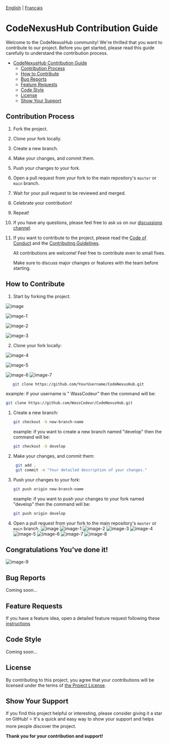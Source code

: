 
[English](CONTRIBUTING.md) | [Français](CONTRIBUTING.fr.md)
# CodeNexusHub Contribution Guide

Welcome to the CodeNexusHub community! We're thrilled that you want to contribute to our project. Before you get started, please read this guide carefully to understand the contribution process.


- [CodeNexusHub Contribution Guide](#codenexushub-contribution-guide)
  - [Contribution Process](#contribution-process)
  - [How to Contribute](#how-to-contribute)
  - [Bug Reports](#bug-reports)
  - [Feature Requests](#feature-requests)
  - [Code Style](#code-style)
  - [License](#license)
  - [Show Your Support](#show-your-support)


## Contribution Process

1. Fork the project.
2. Clone your fork locally.
3. Create a new branch.
4. Make your changes, and commit them.
5. Push your changes to your fork.
6. Open a pull request from your fork to the main repository's `master`  or `main` branch.
7. Wait for your pull request to be reviewed and merged.
8. Celebrate your contribution!
9. Repeat!
10. If you have any questions, please feel free to ask us on our [discussions channel](https://github.com/orgs/CodeNexusHub/discussions).
11. If you want to contribute to the project, please read the [Code of Conduct](CODE_OF_CONDUCT.md) and the [Contributing Guidelines](#how-to-contribute).

    All contributions are welcome! Feel free to contribute even to small fixes.

    Make sure to discuss major changes or features with the team before starting.


## How to Contribute

1. Start by forking the project.
   
![image](https://github.com/WassCodeur/CodeNexusHub/assets/100234404/afc5328a-9593-42a4-8f69-03c1ae760524)


![image-1](https://github.com/WassCodeur/CodeNexusHub/assets/100234404/10dd2f86-3c27-480a-8250-192952cf417b)


![image-2](https://github.com/WassCodeur/CodeNexusHub/assets/100234404/7bfcbd9e-d8f4-48b4-ba6b-dd59008c83dc)


![image-3](https://github.com/WassCodeur/CodeNexusHub/assets/100234404/4523a100-3c07-4b15-91ca-7f6ca9bc2ab3)


2. Clone your fork locally:
   
![image-4](https://github.com/WassCodeur/CodeNexusHub/assets/100234404/407abb57-0674-4689-9232-9eb12113a1c7)

![image-5](https://github.com/WassCodeur/CodeNexusHub/assets/100234404/d04b153b-098b-4e4f-8a7d-4044412fd4e5)

![image-6](https://github.com/WassCodeur/CodeNexusHub/assets/100234404/40f635d9-45d4-4df9-ba65-7dd22a9cefe8)
![image-7](https://github.com/WassCodeur/CodeNexusHub/assets/100234404/a581f185-ef0b-4140-a59b-79cdf8c4c350)

```bash
   git clone https://github.com/YourUsername/CodeNexusHub.git
```
 example: if your username is " WassCodeur" then the command will be:
   ```bash
   git clone https://github.com/WassCodeur/CodeNexusHub.git
   ```

1. Create a new branch:
   ```bash
   git checkout -b new-branch-name
   ```
    example: if you want to create a new branch named "develop" then the command will be:
    ```bash
    git checkout -b develop
    ```

2. Make your changes, and commit them:
   ```bash
    git add .
    git commit -m "Your detailed description of your changes."

3. Push your changes to your fork:
    ```bash
    git push origin new-branch-name
    ```
    example: if you want to push your changes to your fork named "develop" then the command will be:
    ```bash
    git push origin develop
    ```

4. Open a pull request from your fork to the main repository's `master`  or `main` branch.
   ![image](https://github.com/WassCodeur/CodeNexusHub/assets/100234404/c4fa1af3-c8d4-41c6-a9ca-ea4c484f6bdc)
   ![image-1](https://github.com/WassCodeur/CodeNexusHub/assets/100234404/0a32a38c-0f61-42dd-9a06-f6735ef322de)
   ![image-2](https://github.com/WassCodeur/CodeNexusHub/assets/100234404/617563c8-c05e-4cb5-ac0f-1bcff4e94d61)
   ![image-3](https://github.com/WassCodeur/CodeNexusHub/assets/100234404/4ced2957-8e1a-4779-991c-5d65117936a5)
   ![image-4](https://github.com/WassCodeur/CodeNexusHub/assets/100234404/8114bcd1-fb5b-4b22-ba49-7d43da147b9f)
   ![image-5](https://github.com/WassCodeur/CodeNexusHub/assets/100234404/c45761b9-2136-4ed5-b150-402776907cbf)
   ![image-6](https://github.com/WassCodeur/CodeNexusHub/assets/100234404/c1163194-966e-4f3d-bc7b-9af7adb93bba)
   ![image-7](https://github.com/WassCodeur/CodeNexusHub/assets/100234404/88ddf6f0-6154-4bbd-b429-7436b00103cb)
   ![image-8](https://github.com/WassCodeur/CodeNexusHub/assets/100234404/9fa93ebe-c341-4190-b03f-6cd3eb50ee2b)

## Congratulations You've done it!

![image-9](https://github.com/WassCodeur/CodeNexusHub/assets/100234404/0e670053-7200-4c7f-94f9-3a4c391b47e8)

   
## Bug Reports

Coming soon...

## Feature Requests

If you have a feature idea, open a detailed feature request following these [instructions](ideas/README.md)

## Code Style

Coming soon...

## License

By contributing to this project, you agree that your contributions will be licensed under the terms of [the Project License](LICENCE).


## Show Your Support

If you find this project helpful or interesting, please consider giving it a star on GitHub! ⭐ It's a quick and easy way to show your support and helps more people discover the project.

**Thank you for your contribution and support!**


